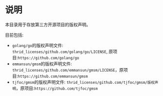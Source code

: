 # 说明
本目录用于存放第三方开源项目的版权声明。

目前包括:
- `golang/go`的版权声明文件: `thrid_licenses/github.com/golang/go/LICENSE`, 原项目:`https://github.com/golang/go`
- `emmansun/gmsm`的版权声明文件: `thrid_licenses/github.com/emmansun/gmsm/LICENSE`，原项目:`https://github.com/emmansun/gmsm`
- `tjfoc/gmsm`的版权声明文件: `thrid_licenses/github.com/tjfoc/gmsm/版权声明`，原项目:`https://github.com/tjfoc/gmsm`

